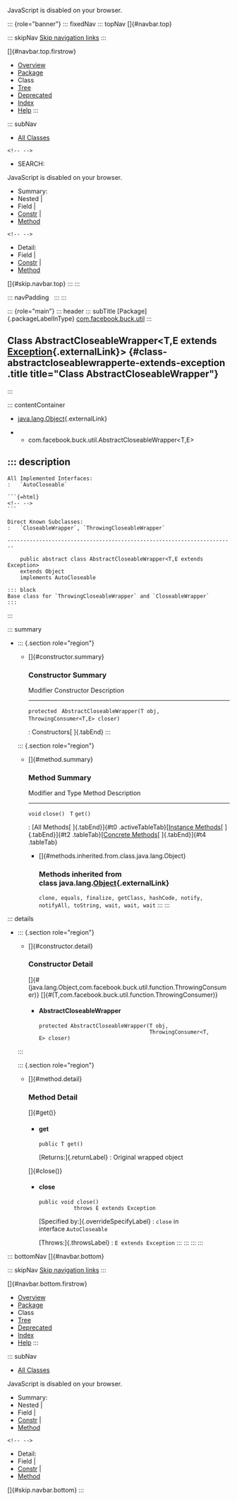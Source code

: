 <div>

JavaScript is disabled on your browser.

</div>

::: {role="banner"}
::: fixedNav
::: topNav
[]{#navbar.top}

::: skipNav
[Skip navigation links](#skip.navbar.top "Skip navigation links")
:::

[]{#navbar.top.firstrow}

-   [Overview](../../../../index.html)
-   [Package](package-summary.html)
-   Class
-   [Tree](package-tree.html)
-   [Deprecated](../../../../deprecated-list.html)
-   [Index](../../../../index-all.html)
-   [Help](../../../../help-doc.html)
:::

::: subNav
-   [All Classes](../../../../allclasses.html)

```{=html}
<!-- -->
```
-   SEARCH:

<div>

<div>

JavaScript is disabled on your browser.

</div>

</div>

<div>

-   Summary: 
-   Nested \| 
-   Field \| 
-   [Constr](#constructor.summary) \| 
-   [Method](#method.summary)

```{=html}
<!-- -->
```
-   Detail: 
-   Field \| 
-   [Constr](#constructor.detail) \| 
-   [Method](#method.detail)

</div>

[]{#skip.navbar.top}
:::
:::

::: navPadding
 
:::
:::

::: {role="main"}
::: header
::: subTitle
[Package]{.packageLabelInType} [com.facebook.buck.util](package-summary.html)
:::

## Class AbstractCloseableWrapper\<T,​E extends [Exception](http://docs.oracle.com/javase/7/docs/api/java/lang/Exception.html?is-external=true "class or interface in java.lang"){.externalLink}\> {#class-abstractcloseablewrapperte-extends-exception .title title="Class AbstractCloseableWrapper"}
:::

::: contentContainer
-   [java.lang.Object](http://docs.oracle.com/javase/7/docs/api/java/lang/Object.html?is-external=true "class or interface in java.lang"){.externalLink}

-   -   com.facebook.buck.util.AbstractCloseableWrapper\<T,​E\>

::: description
-   

    All Implemented Interfaces:
    :   `AutoCloseable`

    ```{=html}
    <!-- -->
    ```

    Direct Known Subclasses:
    :   `CloseableWrapper`, `ThrowingCloseableWrapper`

    ------------------------------------------------------------------------

        public abstract class AbstractCloseableWrapper<T,​E extends Exception>
        extends Object
        implements AutoCloseable

    ::: block
    Base class for `ThrowingCloseableWrapper` and `CloseableWrapper`
    :::
:::

::: summary
-   ::: {.section role="region"}
    -   []{#constructor.summary}

        ### Constructor Summary

          Modifier       Constructor                                                                               Description
          -------------- ----------------------------------------------------------------------------------------- -------------
          `protected `   `AbstractCloseableWrapper​(T obj,                         ThrowingConsumer<T,​E> closer)`    

          : Constructors[ ]{.tabEnd}
    :::

    ::: {.section role="region"}
    -   []{#method.summary}

        ### Method Summary

          Modifier and Type   Method      Description
          ------------------- ----------- -------------
          `void`              `close()`    
          `T`                 `get()`      

          : [All Methods[ ]{.tabEnd}]{#t0 .activeTableTab}[[Instance
          Methods](javascript:show(2);)[ ]{.tabEnd}]{#t2
          .tableTab}[[Concrete
          Methods](javascript:show(8);)[ ]{.tabEnd}]{#t4 .tableTab}

        -   []{#methods.inherited.from.class.java.lang.Object}

            ### Methods inherited from class java.lang.[Object](http://docs.oracle.com/javase/7/docs/api/java/lang/Object.html?is-external=true "class or interface in java.lang"){.externalLink}

            `clone, equals, finalize, getClass, hashCode, notify, notifyAll, toString, wait, wait, wait`
    :::
:::

::: details
-   ::: {.section role="region"}
    -   []{#constructor.detail}

        ### Constructor Detail

        []{#<init>(java.lang.Object,com.facebook.buck.util.function.ThrowingConsumer)}
        []{#<init>(T,com.facebook.buck.util.function.ThrowingConsumer)}

        -   #### AbstractCloseableWrapper

                protected AbstractCloseableWrapper​(T obj,
                                                   ThrowingConsumer<T,​E> closer)
    :::

    ::: {.section role="region"}
    -   []{#method.detail}

        ### Method Detail

        []{#get()}

        -   #### get

            ``` methodSignature
            public T get()
            ```

            [Returns:]{.returnLabel}
            :   Original wrapped object

        []{#close()}

        -   #### close

            ``` methodSignature
            public void close()
                       throws E extends Exception
            ```

            [Specified by:]{.overrideSpecifyLabel}
            :   `close` in interface `AutoCloseable`

            [Throws:]{.throwsLabel}
            :   `E extends Exception`
    :::
:::
:::
:::

::: bottomNav
[]{#navbar.bottom}

::: skipNav
[Skip navigation links](#skip.navbar.bottom "Skip navigation links")
:::

[]{#navbar.bottom.firstrow}

-   [Overview](../../../../index.html)
-   [Package](package-summary.html)
-   Class
-   [Tree](package-tree.html)
-   [Deprecated](../../../../deprecated-list.html)
-   [Index](../../../../index-all.html)
-   [Help](../../../../help-doc.html)
:::

::: subNav
-   [All Classes](../../../../allclasses.html)

<div>

<div>

JavaScript is disabled on your browser.

</div>

</div>

<div>

-   Summary: 
-   Nested \| 
-   Field \| 
-   [Constr](#constructor.summary) \| 
-   [Method](#method.summary)

```{=html}
<!-- -->
```
-   Detail: 
-   Field \| 
-   [Constr](#constructor.detail) \| 
-   [Method](#method.detail)

</div>

[]{#skip.navbar.bottom}
:::
